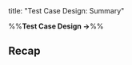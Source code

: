 <frontmatter>
title: "Test Case Design: Summary"
</frontmatter>

<link rel="stylesheet" href="{{baseUrl}}/css/textbook.css">

<div class="website-content" id="all">

%%**Test Case Design →**%%

<div id="title">

## Recap
</div>
<div id="main">

<include src="recap/embed.md" boilerplate  />
<include src="exercises/embed.md" boilerplate  />

</div>

</div>
